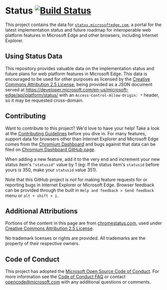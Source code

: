 # Status [![Build Status](https://travis-ci.org/MicrosoftEdge/Status.svg)](https://travis-ci.org/MicrosoftEdge/Status)

This project contains the data for [`status.microsoftedge.com`](https://status.microsoftedge.com), a portal for the latest implementation status and future roadmap for interoperable web platform features in Microsoft Edge and other browsers, including Internet Explorer.


## Using Status Data

This repository provides valuable data on the implementation status and future plans for web platform features in Microsoft Edge. This data is encouraged to be used for other purposes as licensed by the [Creative Commons Attribution 2.5 License](https://creativecommons.org/licenses/by/2.5/legalcode), being provided as a JSON document served at https://developer.microsoft.com/en-us/microsoft-edge/api/platform/status/ with an `Access-Control-Allow-Origin: *` header, so it may be requested cross-domain.


## Contributing

Want to contribute to this project? We'd love to have your help! Take a look at the [Contributing Guidelines](.github/CONTRIBUTING.md) before you dive in. For many features, support data for browsers other than Internet Explorer and Microsoft Edge comes from the [Chromium Dashboard](https://www.chromestatus.com) and bugs against that data can be filed on [Chromium Dashboard GitHub page](https://github.com/GoogleChrome/chromium-dashboard/issues).

When adding a new feature, add it to the very end and increment your new status item's `"statusid"` value by 1 (eg: If the status item's `statusid` before yours is 350, make your `statusid` value 351).

Note that this GitHub project is *not* for making feature requests for or reporting bugs in Internet Explorer or Microsoft Edge. Browser feedback can be provided through the built in `Help and feedback > Send feedback` menu or `alt + shift + i`.


## Additional Attributions

Portions of the content in this page are from [chromestatus.com](https://www.chromestatus.com), used under [Creative Commons Attribution 2.5 License](https://creativecommons.org/licenses/by/2.5/legalcode).

No trademark licenses or rights are provided. All trademarks are the property of their respective owners.

## Code of Conduct

This project has adopted the [Microsoft Open Source Code of Conduct](https://opensource.microsoft.com/codeofconduct/). For more information see the [Code of Conduct FAQ](https://opensource.microsoft.com/codeofconduct/faq/) or contact [opencode@microsoft.com](mailto:opencode@microsoft.com) with any additional questions or comments.
